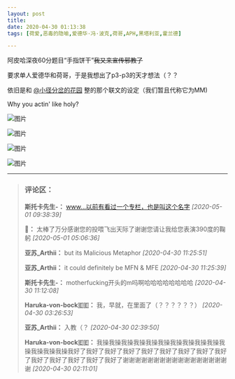 ```yaml
---
layout: post
title: 
date: 2020-04-30 01:13:38
tags: [荷爱,恶毒的隐喻,爱德华·冯·波克,荷哥,APH,黑塔利亚,霍兰德]

---
```

阿皮哈深夜60分题目“手指饼干”<span style="text-decoration:line-through;">我又来宣传邪教了</span>

要求单人爱德华和荷哥，于是我想出了p3-p3的天才想法（？？

依旧是和 [@小径分岔的花园](http://www.lofter.com/mentionredirect.do?blogId=2098116) 整的那个联文的设定（我们暂且代称它为MM)

Why you actin' like holy?


![图片](./img/ang4SjhuSGNnSGFtQmpLV3FXaFdXWkE3SkNHQXViK0wwbU9zaHc0UzdmTjcwbGcyV2ZFSTZBPT0.jpg)

![图片](./img/ang4SjhuSGNnSGFtQmpLV3FXaFdXVGhvbzl2WEpOVFNwUDJsRGpDWTNwR01oVVA2aERob1VRPT0.jpg)

![图片](./img/ang4SjhuSGNnSGFtQmpLV3FXaFdXZjlYN1lHbTJFb0Y0RUcrQ2ZvWEVHL1o4QnphakZYU25RPT0.jpg)

![图片](./img/ang4SjhuSGNnSGFtQmpLV3FXaFdXY2NjekhSUWlKUjhZcGNKelJFekNXY2UyN2ZRN2tUTXFRPT0.jpg)


---
> ### 评论区：
>**斯托卡先生-：** <a rel="nofollow" href="https://www...&#20197;&#21069;&#26377;&#30475;&#36807;&#19968;&#20010;&#19987;&#26639;&#65292;&#20063;&#26159;&#21483;&#36825;&#20010;&#21517;&#23383;" class="f-atbox s-fc2" target="_blank"  >www...以前有看过一个专栏，也是叫这个名字</a>  *[2020-05-01 09:38:39]*
>
>**🍯：** 太棒了万分感谢您的投喂飞出天际了谢谢您请让我给您表演390度的鞠躬  *[2020-05-01 05:06:36]*
>
>**亚苏_Arthii：** but its Malicious Metaphor  *[2020-04-30 11:25:51]*
>
>**亚苏_Arthii：** it could definitely be MFN &amp; MFE  *[2020-04-30 11:25:39]*
>
>**斯托卡先生-：** motherfucking开头的m吗啊哈哈哈哈哈哈哈哈  *[2020-04-30 11:12:08]*
>
>**Haruka-von-bock🇪🇪：** 我，早就，在里面了（？？？？？？）  *[2020-04-30 03:26:53]*
>
>**亚苏_Arthii：** 入教（？  *[2020-04-30 02:39:50]*
>
>**Haruka-von-bock🇪🇪：** 我操我操我操我操我操我操我操我操我操我操我操我操我操我操我好了我好了我好了我好了我好了我好了我好了我好了我好了我好了我好了我好了我好了我好了谢谢谢谢谢谢谢谢谢谢谢谢谢谢谢谢谢谢  *[2020-04-30 02:11:01]*
>
>